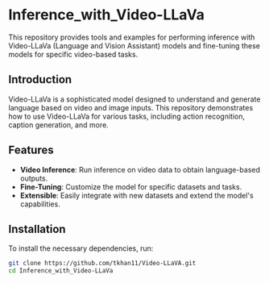 # Inference_with_Video-LLaVa

This repository provides tools and examples for performing inference with Video-LLaVa (Language and Vision Assistant) models and fine-tuning these models for specific video-based tasks.

## Introduction

Video-LLaVa is a sophisticated model designed to understand and generate language based on video and image inputs. This repository demonstrates how to use Video-LLaVa for various tasks, including action recognition, caption generation, and more.

## Features

- **Video Inference**: Run inference on video data to obtain language-based outputs.
- **Fine-Tuning**: Customize the model for specific datasets and tasks.
- **Extensible**: Easily integrate with new datasets and extend the model's capabilities.

## Installation

To install the necessary dependencies, run:

```bash
git clone https://github.com/tkhan11/Video-LLaVA.git
cd Inference_with_Video-LLaVa
